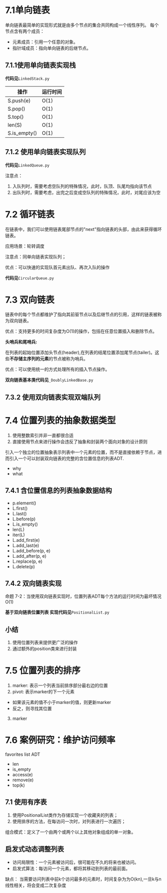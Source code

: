 # 7.1单向链表
单向链表最简单的实现形式就是由多个节点的集合共同构成一个线性序列。
每个节点含有两个成员：
- 元素成员：引用一个任意的对象。
- 指针域成员：指向单向链表的后继节点。

## 7.1.1使用单向链表实现栈

**代码见**`LinkedStack.py`

操作|运行时间
---|---
S.push(e)|O(1)
S.pop()|O(1)
S.top()|O(1)
len(S)|O(1)
S.is_empty()|O(1)

## 7.1.2 使用单向链表实现队列

**代码见**`LinkedQueue.py`

注意点：
1. 入队列时，需要考虑空队列的特殊情况，此时，队顶、队尾均指向该节点
2. 出队列时，需要考虑，出完之后变成空队列的特殊情况，此时，对尾应该为空

# 7.2 循环链表
在链表中，我们可以使用链表尾部节点的"next"指向链表的头部，由此来获得循环链表。

应用场景：轮转调度

注意点：同单向链表实现队列；

优点：可以快速的实现队首元素出队、再次入队的操作

**代码见**`CircularQueue.py`

# 7.3 双向链表

链表中的每个节点都维护了指向其前驱节点以及后继节点的引用，这样的链表被称为双向链表。

优点：支持更多的时间复杂度为O(1)的操作，包括在任意位置插入和删除节点。

**头哨兵和尾哨兵:**

在列表的起始位置添加头节点(header),在列表的结尾位置添加尾节点(tailer)。这些**不存储主序列的元素**的节点被称为哨兵。

优点：可以使用统一的方式处理所有的插入节点操作。

**双向链表基本类代码见**`_DoublyLinkedBase.py`

## 7.3.2 使用双向链表实现双端队列

# 7.4 位置列表的抽象数据类型
1. 使用整数索引并非一直都很合适
2. 直接使用节点来进行操作会违反了抽象和封装两个面向对象的设计原则

引入一个独立的位置抽象表示列表中一个元素的位置，而不是直接依赖于节点，进而引入一个可以封装双向链表的完整的含位置信息的列表ADT.

- why
- what

## 7.4.1 含位置信息的列表抽象数据结构
- p.element()
- L.first()
- L.last()
- L.before(p)
- L.is_empty()
- len(L)
- iter(L)
- L.add_first(e)
- L.add_last(e)
- L.add_before(p, e)
- L.add_after(p, e)
- L.replace(p, e)
- L.delete(p)

## 7.4.2 双向链表实现
命题 7-2：当使用双向链表实现时，位置列表ADT每个方法的运行时间为最坏情况O(1)

**基于双向链表位置列表 实现代码见**`PositionalList.py`


## 小结
1. 使用位置列表来提供更广泛的操作
2. 通过额外的position类来进行封装

# 7.5 位置列表的排序
1. marker: 表示一个列表当前排序部分最右边的位置
2. pivot: 表示marker的下一个元素
- 如果该元素的值不小于marker的值，则更新marker
- 反之，则寻找其位置
3. marker

# 7.6 案例研究：维护访问频率

favorites list ADT
- len
- is_empty
- access(e)
- remove(e)
- top(k)

## 7.1 使用有序表
1. 使用PositionalList类作为存储实现一个收藏夹的列表；
2. 使用排序的方法，在每访问一次时，对列表进行一次遍历；


组合模式：定义了一个由两个或两个以上其他对象组成的单一对象。


## 启发式动态调整列表
- 访问局限性：一个元素被访问后，很可能在不久的将来也被访问。
- 启发式算法：每访问一个元素，都将其移动到列表的最前面。

缺点： 当需要访问列表中前k个访问最多的元素时，时间复杂为为O(kn),一旦k与n线性相关，将会变成二次复杂度
